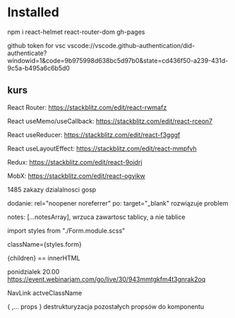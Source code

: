 # Installed

npm i react-helmet react-router-dom gh-pages

github token for vsc vscode://vscode.github-authentication/did-authenticate?windowid=1&code=9b975998d638bc5d97b0&state=cd436f50-a239-431d-9c5a-b495a6c6b5d0

## kurs

React Router: https://stackblitz.com/edit/react-rwmafz

React useMemo/useCallback: https://stackblitz.com/edit/react-rceon7

React useReducer: https://stackblitz.com/edit/react-f3gggf

React useLayoutEffect: https://stackblitz.com/edit/react-mmpfvh

Redux: https://stackblitz.com/edit/react-9oidrj

MobX: https://stackblitz.com/edit/react-ogyjkw

1485 zakazy dzialalnosci gosp

dodanie:
rel="noopener noreferrer"
po:
target="_blank"
rozwiązuje problem

notes: [...notesArray], wrzuca zawartosc tablicy, a nie tablice

import styles from "./Form.module.scss"

className={styles.form}

{children} == innerHTML

ponidzialek 20.00 https://event.webinarjam.com/go/live/30/943mmtgkfm4t3gnrak2oq

NavLink actveClassName

{ ,... props } destrukturyzacja pozostałych propsów do komponentu